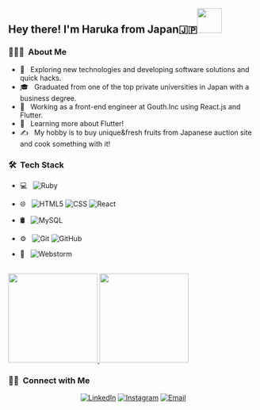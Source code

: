 
<h2> Hey there! I'm Haruka from Japan🇯🇵<img src="https://media.giphy.com/media/mGcNjsfWAjY5AEZNw6/giphy.gif" width="50"></h2> 

<h3> 👨🏻‍💻 &nbsp;About Me </h3>

- 🤔 &nbsp; Exploring new technologies and developing software solutions and quick hacks.
- 🎓 &nbsp; Graduated from one of the top private universities in Japan with a business degree.
- 💼 &nbsp; Working as a front-end engineer at Gouth.Inc using React.js and Flutter. 
- 🌱 &nbsp; Learning more about Flutter!
- ✍️ &nbsp; My hobby is to buy unique&fresh fruits from Japanese auction site and cook something with it!

<h3> 🛠 &nbsp;Tech Stack</h3>

- 💻 &nbsp;
  ![Ruby](https://img.shields.io/badge/-Ruby-333333?style=flat&logo=ruby)
 
- 🌐 &nbsp;
  ![HTML5](https://img.shields.io/badge/-HTML5-333333?style=flat&logo=HTML5)
  ![CSS](https://img.shields.io/badge/-CSS-333333?style=flat&logo=CSS3&logoColor=1572B6)
  ![React](https://img.shields.io/badge/-React-333333?style=flat&logo=react)
- 🛢 &nbsp;
  ![MySQL](https://img.shields.io/badge/-MySQL-333333?style=flat&logo=mysql)
- ⚙️ &nbsp;
  ![Git](https://img.shields.io/badge/-Git-333333?style=flat&logo=git)
  ![GitHub](https://img.shields.io/badge/-GitHub-333333?style=flat&logo=github)
- 🔧 &nbsp;
  ![Webstorm](https://img.shields.io/badge/-Webstorm-333333?style=flat&logo=webstorm&logoColor=007ACC)

<br/>

<a href="https://github.com/AVS1508">
  <img height="180em" src="https://github-readme-stats.vercel.app/api?username=harukakato35&theme=buefy&show_icons=true" />
  <img height="180em" src="https://github-readme-stats.vercel.app/api/top-langs/?username=harukakato35&theme=buefy&layout=compact" />
</a>

<br/>

<h3> 🤝🏻 &nbsp;Connect with Me </h3>

<p align="center">
<a href="https://www.linkedin.com/in/AVS1508/"><img alt="LinkedIn" src="https://img.shields.io/badge/LinkedIn-Aditya%20Vikram%20Singh-blue?style=flat-square&logo=linkedin"></a>
<a href="https://www.instagram.com/harukas_recipe_reviews/"><img alt="Instagram" src="https://img.shields.io/badge/Instagram-harukas_recipe_reviews__-blue?style=flat-square&logo=instagram"></a>
<a href="mailto:samuraiharuka1@gmail.com"><img alt="Email" src="https://img.shields.io/badge/Email-samuraiharuka1@gmail.com-blue?style=flat-square&logo=gmail"></a>
</p>
